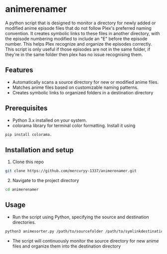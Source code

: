 # animerenamer
A python script that is designed to monitor a directory for newly added or modified anime episode files that do not follow Plex's preferred naming convention. It creates symbolic links to these files in another directory, with the episode numbering modified to include an "E" before the episode number. This helps Plex recognize and organize the episodes correctly. This script is only useful if those episodes are not in the same folder, if they're in the same folder then plex has no issue recognising them.

## Features
- Automatically scans a source directory for new or modified anime files.
- Matches anime files based on customizable naming patterns.
- Creates symbolic links to organized folders in a destination directory

## Prerequisites
- Python 3.x installed on your system.
- colorama library for terminal color formatting. Install it using 
``` sh
pip install colorama.
```

## Installation and setup
1. Clone this repo 
``` sh
git clone https://github.com/mercuryy-1337/animerenamer.git
```
2. Navigate to the project directory
``` sh 
cd animerenamer
```
## Usage
- Run the script using Python, specifying the source and destination directories.
``` sh
python3 animesorter.py /path/to/sourcefolder /path/to/symlinkdestination
```
- The script will continuously monitor the source directory for new anime files and organize them into the destination directory
